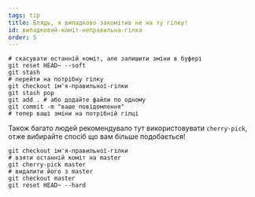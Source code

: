 ```yaml
---
tags: tip
title: Блядь, я випадково закомітив не на ту гілку!
id: випадковий-коміт-неправильна-гілка
order: 5
---
```


```git
# скасувати останній коміт, але залишити зміни в буфері
git reset HEAD~ --soft
git stash
# перейти на потрібну гілку
git checkout ім'я-правильної-гілки
git stash pop
git add . # або додайте файли по одному
git commit -m "ваше повідомлення"
# тепер ваші зміни на потрібній гілці
```

Також багато людей рекомендувало тут використовувати `cherry-pick`, отже вибирайте спосіб що вам більше подобається!

```git
git checkout ім'я-правильної-гілки
# взяти останній коміт на master
git cherry-pick master
# видалити його з master
git checkout master
git reset HEAD~ --hard
```